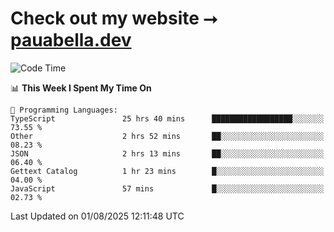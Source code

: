 # Check out my website ⭢ [pauabella.dev](https://pauabella.dev)

<!--START_SECTION:waka-->
![Code Time](http://img.shields.io/badge/Code%20Time-4%2C667%20hrs%2054%20mins-blue)

📊 **This Week I Spent My Time On** 

```text
💬 Programming Languages: 
TypeScript               25 hrs 40 mins      ██████████████████░░░░░░░   73.55 % 
Other                    2 hrs 52 mins       ██░░░░░░░░░░░░░░░░░░░░░░░   08.23 % 
JSON                     2 hrs 13 mins       ██░░░░░░░░░░░░░░░░░░░░░░░   06.40 % 
Gettext Catalog          1 hr 23 mins        █░░░░░░░░░░░░░░░░░░░░░░░░   04.00 % 
JavaScript               57 mins             █░░░░░░░░░░░░░░░░░░░░░░░░   02.73 % 
```


 Last Updated on 01/08/2025 12:11:48 UTC
<!--END_SECTION:waka-->
